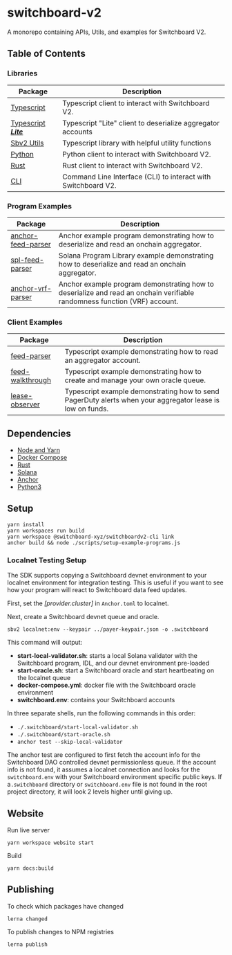 # switchboard-v2

A monorepo containing APIs, Utils, and examples for Switchboard V2.

## Table of Contents

### Libraries

| Package                                        | Description                                                   |
| ---------------------------------------------- | ------------------------------------------------------------- |
| [Typescript](./libraries/ts)                   | Typescript client to interact with Switchboard V2.            |
| [Typescript **_Lite_**](./libraries/sbv2-lite) | Typescript "Lite" client to deserialize aggregator accounts   |
| [Sbv2 Utils](./libraries/sbv2-utils)           | Typescript library with helpful utility functions             |
| [Python](./libraries/py)                       | Python client to interact with Switchboard V2.                |
| [Rust](./libraries/rs)                         | Rust client to interact with Switchboard V2.                  |
| [CLI](./cli)                                   | Command Line Interface (CLI) to interact with Switchboard V2. |

### Program Examples

| Package                                             | Description                                                                                                               |
| --------------------------------------------------- | ------------------------------------------------------------------------------------------------------------------------- |
| [anchor-feed-parser](./programs/anchor-feed-parser) | Anchor example program demonstrating how to deserialize and read an onchain aggregator.                                   |
| [spl-feed-parser](./programs/spl-feed-parser)       | Solana Program Library example demonstrating how to deserialize and read an onchain aggregator.                           |
| [anchor-vrf-parser](./programs/anchor-vrf-parser)   | Anchor example program demonstrating how to deserialize and read an onchain verifiable randomness function (VRF) account. |

### Client Examples

| Package                                         | Description                                                                                               |
| ----------------------------------------------- | --------------------------------------------------------------------------------------------------------- |
| [feed-parser](./packages/feed-parser)           | Typescript example demonstrating how to read an aggregator account.                                       |
| [feed-walkthrough](./packages/feed-walkthrough) | Typescript example demonstrating how to create and manage your own oracle queue.                          |
| [lease-observer](./packages/lease-observer)     | Typescript example demonstrating how to send PagerDuty alerts when your aggregator lease is low on funds. |

## Dependencies

- [Node and Yarn](https://github.com/nvm-sh/nvm#installing-and-updating)
- [Docker Compose](https://docs.docker.com/compose/install)
- [Rust](https://www.rust-lang.org/tools/install)
- [Solana](https://docs.solana.com/cli/install-solana-cli-tools)
- [Anchor](https://project-serum.github.io/anchor/getting-started/installation.html#install-anchor)
- [Python3](https://www.python.org/downloads/)

## Setup

```
yarn install
yarn workspaces run build
yarn workspace @switchboard-xyz/switchboardv2-cli link
anchor build && node ./scripts/setup-example-programs.js
```

### Localnet Testing Setup

The SDK supports copying a Switchboard devnet environment to your localnet environment for integration testing. This is useful if you want to see how your program will react to Switchboard data feed updates.

First, set the _[provider.cluster]_ in `Anchor.toml` to localnet.

Next, create a Switchboard devnet queue and oracle.

```
sbv2 localnet:env --keypair ../payer-keypair.json -o .switchboard
```

This command will output:

- **start-local-validator.sh**: starts a local Solana validator with the Switchboard program, IDL, and our devnet environment pre-loaded
- **start-oracle.sh**: start a Switchboard oracle and start heartbeating on the localnet queue
- **docker-compose.yml**: docker file with the Switchboard oracle environment
- **switchboard.env**: contains your Switchboard accounts

In three separate shells, run the following commands in this order:

- `./.switchboard/start-local-validator.sh`
- `./.switchboard/start-oracle.sh`
- `anchor test --skip-local-validator`

The anchor test are configured to first fetch the account info for the Switchboard DAO controlled devnet permissionless queue. If the account info is not found, it assumes a localnet connection and looks for the `switchboard.env` with your Switchboard environment specific public keys. If a`.switchboard` directory or `switchboard.env` file is not found in the root project directory, it will look 2 levels higher until giving up.

## Website

Run live server

```
yarn workspace website start
```

Build

```
yarn docs:build
```

## Publishing

To check which packages have changed

```
lerna changed
```

To publish changes to NPM registries

```
lerna publish
```
